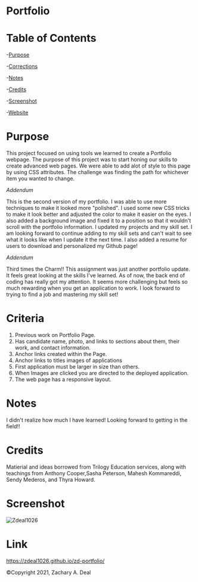 
# Portfolio


# Table of Contents
-[Purpose](#Purpose)

-[Corrections](#Criteria)

-[Notes](#Notes)

-[Credits](#Credits)

-[Screenshot](#Screenshot)

-[Website](#Link)



# Purpose
This project focused on using tools we learned to create a Portfolio webpage. The purpose of this project was to start honing our skills to create advanced web pages. We were able to add alot of style to this page by using CSS attributes. The challenge was finding the path for whichever item you wanted to change. 

*Addendum*

This is the second version of my portfolio. I was able to use more techniques to make it looked more "polished". I used some new CSS tricks to make it look better and adjusted the color to make it easier on the eyes. I also added a background image and fixed it to a position so that it wouldn't scroll with the portfolio information. I updated my projects and my skill set. I am looking forward to continue adding to my skill sets and can't wait to see what it looks like when I update it the next time. I also added a resume for users to download and personalized my Github page!

*Addendum*

Third times the Charm!! This assignment was just another portfolio update. It feels great looking at the skills I've learned. As of now, the back end of coding has really got my attention. It seems more challenging but feels so much rewarding when you get an application to work. I look forward to trying to find a job and mastering my skill set!

# Criteria
1. Previous work on Portfolio Page.
2. Has candidate name, photo, and links to sections about them, their work, and contact information.
3. Anchor links created within the Page.
4. Anchor links to titles images of applications
5. First application must be larger in size than others.
6. When Images are clicked you are directed to the deployed application.
7. The web page has a responsive layout.


# Notes
I didn't realize how much I have learned! Looking forward to getting in the field!!

# Credits
Matierial and ideas borrowed from Trilogy Education services, along with teachings from Anthony Cooper,Sasha Peterson, Mahesh Kommareddi, Sendy Mederos, and  Thyra Howard.


# Screenshot        

![Zdeal1026](https://user-images.githubusercontent.com/82068157/129994656-b464f6bc-2a47-4895-b9eb-6afff4954043.png)


# Link

https://zdeal1026.github.io/zd-portfolio/

©Copyright 2021, Zachary A. Deal
